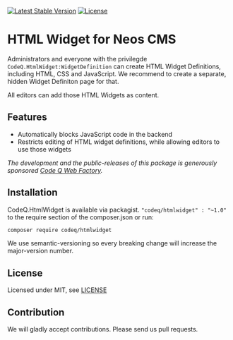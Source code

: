 [![Latest Stable Version](https://poser.pugx.org/codeq/htmlwidget/v/stable)](https://packagist.org/packages/codeq/htmlwidget)
[![License](https://poser.pugx.org/codeq/htmlwidget/license)](LICENSE)

# HTML Widget for Neos CMS

Administrators and everyone with the privilegde `CodeQ.HtmlWidget:WidgetDefinition` can create HTML Widget Definitions, including HTML, CSS and JavaScript. We recommend to create a separate, hidden Widget Definiton page for that.

All editors can add those HTML Widgets as content.

## Features

*   Automatically blocks JavaScript code in the backend
*   Restricts editing of HTML widget definitions, while allowing editors to use those widgets

*The development and the public-releases of this package is generously sponsored [Code Q Web Factory](http://codeq.at).*

## Installation

CodeQ.HtmlWidget is available via packagist. `"codeq/htmlwidget" : "~1.0"` to the require section of the composer.json
or run:

```bash
composer require codeq/htmlwidget
```

We use semantic-versioning so every breaking change will increase the major-version number.

## License

Licensed under MIT, see [LICENSE](LICENSE)

## Contribution

We will gladly accept contributions. Please send us pull requests.
